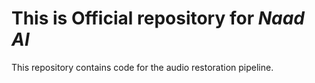 # This is Official repository for *Naad AI* 

This repository contains code for the audio restoration pipeline.
